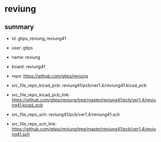 # reviung
 
## summary 
* id: gtips_reviung_reviung41
* user: gtips
* name: reviung
* board: reviung41
* repo: https://github.com/gtips/reviung
* src_file_repo_kicad_pcb: reviung41/pcb/ver1.4/reviung41.kicad_pcb
* src_file_repo_kicad_pcb_link: https://github.com/gtips/reviung/tree/master/reviung41/pcb/ver1.4/reviung41.kicad_pcb


* src_file_repo_sch: reviung41/pcb/ver1.4/reviung41.sch
* src_file_repo_sch_link: https://github.com/gtips/reviung/tree/master/reviung41/pcb/ver1.4/reviung41.sch






